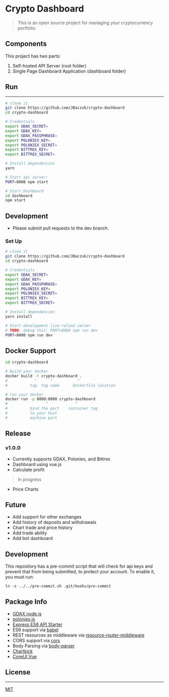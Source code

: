 # Crypto Dashboard

> This is an open source project for managing your cryptocurrency portfolio.

## Components
This project has two parts:
1. Self-hosted API Server (root folder)
2. Single Page Dashboard Application (dashboard folder)

## Run
---

```sh
# clone it
git clone https://github.com/JBaczuk/crypto-dashboard
cd crypto-dashboard

# Credentials
export GDAX_SECRET=
export GDAX_KEY=
export GDAX_PASSPHRASE=
export POLONIEX_KEY=
export POLONIEX_SECRET=
export BITTREX_KEY=
export BITTREX_SECRET=

# Install dependencies
yarn

# Start api server:
PORT=8000 npm start

# Start Dashboard
cd dashboard
npm start
```


## Development
- Please submit pull requests to the dev branch.

### Set Up
```sh
# clone it
git clone https://github.com/JBaczuk/crypto-dashboard
cd crypto-dashboard

# Credentials
export GDAX_SECRET=
export GDAX_KEY=
export GDAX_PASSPHRASE=
export POLONIEX_KEY=
export POLONIEX_SECRET=
export BITTREX_KEY=
export BITTREX_SECRET=

# Install dependencies
yarn install

# Start development live-reload server
# TODO: debug this: PORT=8000 npm run dev
PORT=8000 npm run dev
```

Docker Support
------
```sh
cd crypto-dashboard

# Build your docker
docker build -t crypto-dashboard .
#            ^      ^           ^
#          tag  tag name      Dockerfile location

# run your docker
docker run -p 8080:8080 crypto-dashboard
#                 ^            ^
#          bind the port    container tag
#          to your host
#          machine port   

```

## Release
### v1.0.0
- Currently supports GDAX, Poloniex, and Bittrex
- Dashboard using vue.js
- Calculate profit
> In progress
- Price Charts

## Future
- Add support for other exchanges
- Add history of deposits and withdrawals
- Chart trade and price history
- Add trade ability
- Add bot dashboard

## Development
This repository has a pre-commit script that will check for api keys and prevent that from being submitted, to protect your account.  To enable it, you must run:

`ln -s ../../pre-commit.sh .git/hooks/pre-commit`

## Package Info
- [GDAX node.js](https://github.com/coinbase/gdax-node)
- [poloniex.js](https://github.com/premasagar/poloniex.js)
- [Express ES6 API Starter](https://github.com/developit/express-es6-rest-api)
- ES6 support via [babel](https://babeljs.io)
- REST resources as middleware via [resource-router-middleware](https://github.com/developit/resource-router-middleware)
- CORS support via [cors](https://github.com/troygoode/node-cors)
- Body Parsing via [body-parser](https://github.com/expressjs/body-parser)
- [Chartkick](https://github.com/ankane/vue-chartkick)
- [CoreUI Vue](https://github.com/mrholek/CoreUI-Vue)

## License
-------

[MIT](https://github.com/JBaczuk/crypto-dashboard/blob/master/LICENSE)
